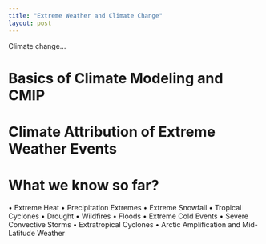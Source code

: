 ```yaml
---
title: "Extreme Weather and Climate Change"
layout: post
---
```


Climate change...

# Basics of Climate Modeling and CMIP

# Climate Attribution of Extreme Weather Events

# What we know so far?
• Extreme Heat
• Precipitation Extremes
• Extreme Snowfall
• Tropical Cyclones
• Drought
• Wildfires
• Floods
• Extreme Cold Events
• Severe Convective Storms
• Extratropical Cyclones
• Arctic Amplification and Mid-Latitude Weather
